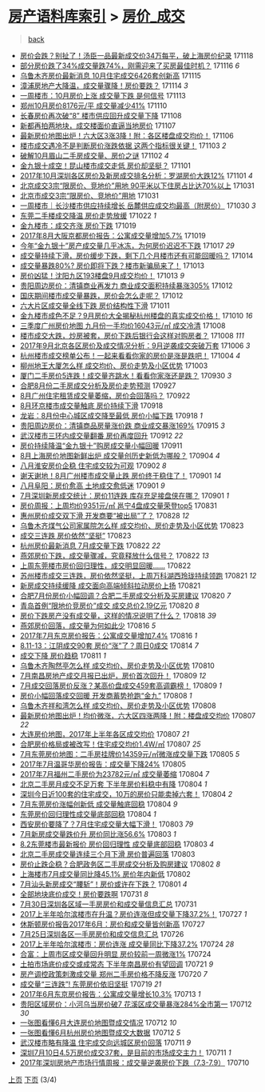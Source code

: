 [房产语料库索引](../../README.md)  > [房价_成交](房价_成交.md)
====
> [back](../README.md)

- [房价会跌？别扯了！汤臣一品最新成交价34万每平，破上海房价纪录](http://jkwz.applinzi.com/ittc/7037185196615533584.html#%E6%88%BF%E4%BB%B7%E4%BC%9A%E8%B7%8C%EF%BC%9F%E5%88%AB%E6%89%AF%E4%BA%86%EF%BC%81%E6%B1%A4%E8%87%A3%E4%B8%80%E5%93%81%E6%9C%80%E6%96%B0%E6%88%90%E4%BA%A4%E4%BB%B734%E4%B8%87%E6%AF%8F%E5%B9%B3%EF%BC%8C%E7%A0%B4%E4%B8%8A%E6%B5%B7%E6%88%BF%E4%BB%B7%E7%BA%AA%E5%BD%95) 171118  
- [部分房价跌了34%成交量跌74%，刚需迎来了买房最佳时机？](http://jkwz.applinzi.com/ittc/7036637942318105617.html#%E9%83%A8%E5%88%86%E6%88%BF%E4%BB%B7%E8%B7%8C%E4%BA%8634%25%E6%88%90%E4%BA%A4%E9%87%8F%E8%B7%8C74%25%EF%BC%8C%E5%88%9A%E9%9C%80%E8%BF%8E%E6%9D%A5%E4%BA%86%E4%B9%B0%E6%88%BF%E6%9C%80%E4%BD%B3%E6%97%B6%E6%9C%BA%EF%BC%9F) 171116 *6* 
- [乌鲁木齐房价最新消息 10月住宅成交6426套创新高](http://jkwz.applinzi.com/ittc/7036120287551161360.html#%E4%B9%8C%E9%B2%81%E6%9C%A8%E9%BD%90%E6%88%BF%E4%BB%B7%E6%9C%80%E6%96%B0%E6%B6%88%E6%81%AF+10%E6%9C%88%E4%BD%8F%E5%AE%85%E6%88%90%E4%BA%A46426%E5%A5%97%E5%88%9B%E6%96%B0%E9%AB%98) 171115  
- [漳浦房地产大降温，成交量骤降！房价要跌？](http://jkwz.applinzi.com/ittc/7035766109385524241.html#%E6%BC%B3%E6%B5%A6%E6%88%BF%E5%9C%B0%E4%BA%A7%E5%A4%A7%E9%99%8D%E6%B8%A9%EF%BC%8C%E6%88%90%E4%BA%A4%E9%87%8F%E9%AA%A4%E9%99%8D%EF%BC%81%E6%88%BF%E4%BB%B7%E8%A6%81%E8%B7%8C%EF%BC%9F) 171114 *3* 
- [一周楼市：10月房价上涨 成交量下跌 是何信号](http://jkwz.applinzi.com/ittc/7035472168920548368.html#%E4%B8%80%E5%91%A8%E6%A5%BC%E5%B8%82%EF%BC%9A10%E6%9C%88%E6%88%BF%E4%BB%B7%E4%B8%8A%E6%B6%A8+%E6%88%90%E4%BA%A4%E9%87%8F%E4%B8%8B%E8%B7%8C+%E6%98%AF%E4%BD%95%E4%BF%A1%E5%8F%B7) 171113  
- [郑州10月房价8176元/平 成交量减少41%](http://jkwz.applinzi.com/ittc/7034433140779648017.html#%E9%83%91%E5%B7%9E10%E6%9C%88%E6%88%BF%E4%BB%B78176%E5%85%83%2F%E5%B9%B3+%E6%88%90%E4%BA%A4%E9%87%8F%E5%87%8F%E5%B0%9141%25) 171110  
- [长春房价再次破“8” 楼市供应回升成交量下降](http://jkwz.applinzi.com/ittc/7033500155377091601.html#%E9%95%BF%E6%98%A5%E6%88%BF%E4%BB%B7%E5%86%8D%E6%AC%A1%E7%A0%B4%E2%80%9C8%E2%80%9D+%E6%A5%BC%E5%B8%82%E4%BE%9B%E5%BA%94%E5%9B%9E%E5%8D%87%E6%88%90%E4%BA%A4%E9%87%8F%E4%B8%8B%E9%99%8D) 171108  
- [新都再拍两地块，成交楼面价直逼当地房价](http://jkwz.applinzi.com/ittc/7033291488740508688.html#%E6%96%B0%E9%83%BD%E5%86%8D%E6%8B%8D%E4%B8%A4%E5%9C%B0%E5%9D%97%EF%BC%8C%E6%88%90%E4%BA%A4%E6%A5%BC%E9%9D%A2%E4%BB%B7%E7%9B%B4%E9%80%BC%E5%BD%93%E5%9C%B0%E6%88%BF%E4%BB%B7) 171107  
- [最新房价地图出炉！六大区3涨3降！附：各区楼盘成交均价！](http://jkwz.applinzi.com/ittc/7032945782330754065.html#%E6%9C%80%E6%96%B0%E6%88%BF%E4%BB%B7%E5%9C%B0%E5%9B%BE%E5%87%BA%E7%82%89%EF%BC%81%E5%85%AD%E5%A4%A7%E5%8C%BA3%E6%B6%A83%E9%99%8D%EF%BC%81%E9%99%84%EF%BC%9A%E5%90%84%E5%8C%BA%E6%A5%BC%E7%9B%98%E6%88%90%E4%BA%A4%E5%9D%87%E4%BB%B7%EF%BC%81) 171106  
- [楼市成交遇冷不是判断房价涨跌依据 这两个指标很关键！](http://jkwz.applinzi.com/ittc/7031733237834056721.html#%E6%A5%BC%E5%B8%82%E6%88%90%E4%BA%A4%E9%81%87%E5%86%B7%E4%B8%8D%E6%98%AF%E5%88%A4%E6%96%AD%E6%88%BF%E4%BB%B7%E6%B6%A8%E8%B7%8C%E4%BE%9D%E6%8D%AE+%E8%BF%99%E4%B8%A4%E4%B8%AA%E6%8C%87%E6%A0%87%E5%BE%88%E5%85%B3%E9%94%AE%EF%BC%81) 171103 *2* 
- [破解10月眉山二手房成交量、房价之谜](http://jkwz.applinzi.com/ittc/7031302773268808721.html#%E7%A0%B4%E8%A7%A310%E6%9C%88%E7%9C%89%E5%B1%B1%E4%BA%8C%E6%89%8B%E6%88%BF%E6%88%90%E4%BA%A4%E9%87%8F%E3%80%81%E6%88%BF%E4%BB%B7%E4%B9%8B%E8%B0%9C) 171102 *4* 
- [金九银十成空！昆山楼市成交走低 房价却坚挺？](http://jkwz.applinzi.com/ittc/7031102683157627921.html#%E9%87%91%E4%B9%9D%E9%93%B6%E5%8D%81%E6%88%90%E7%A9%BA%EF%BC%81%E6%98%86%E5%B1%B1%E6%A5%BC%E5%B8%82%E6%88%90%E4%BA%A4%E8%B5%B0%E4%BD%8E+%E6%88%BF%E4%BB%B7%E5%8D%B4%E5%9D%9A%E6%8C%BA%EF%BC%9F) 171101  
- [2017年10月深圳各区房价及新房成交排名分析：罗湖房价大跌12%](http://jkwz.applinzi.com/ittc/7030907055790097425.html#2017%E5%B9%B410%E6%9C%88%E6%B7%B1%E5%9C%B3%E5%90%84%E5%8C%BA%E6%88%BF%E4%BB%B7%E5%8F%8A%E6%96%B0%E6%88%BF%E6%88%90%E4%BA%A4%E6%8E%92%E5%90%8D%E5%88%86%E6%9E%90%EF%BC%9A%E7%BD%97%E6%B9%96%E6%88%BF%E4%BB%B7%E5%A4%A7%E8%B7%8C12%25) 171101 *4* 
- [北京成交3宗“限房价、竞地价”用地 90平米以下住房占比达70%以上](http://jkwz.applinzi.com/ittc/7030542259836158993.html#%E5%8C%97%E4%BA%AC%E6%88%90%E4%BA%A43%E5%AE%97%E2%80%9C%E9%99%90%E6%88%BF%E4%BB%B7%E3%80%81%E7%AB%9E%E5%9C%B0%E4%BB%B7%E2%80%9D%E7%94%A8%E5%9C%B0+90%E5%B9%B3%E7%B1%B3%E4%BB%A5%E4%B8%8B%E4%BD%8F%E6%88%BF%E5%8D%A0%E6%AF%94%E8%BE%BE70%25%E4%BB%A5%E4%B8%8A) 171031  
- [北京市成交3宗“限房价、竞地价”用地](http://jkwz.applinzi.com/ittc/7030519625601778704.html#%E5%8C%97%E4%BA%AC%E5%B8%82%E6%88%90%E4%BA%A43%E5%AE%97%E2%80%9C%E9%99%90%E6%88%BF%E4%BB%B7%E3%80%81%E7%AB%9E%E5%9C%B0%E4%BB%B7%E2%80%9D%E7%94%A8%E5%9C%B0) 171031  
- [一周楼市｜长沙楼市供应持续增长 岳麓供应成交均最高（附房价）](http://jkwz.applinzi.com/ittc/7030323253984363536.html#%E4%B8%80%E5%91%A8%E6%A5%BC%E5%B8%82%EF%BD%9C%E9%95%BF%E6%B2%99%E6%A5%BC%E5%B8%82%E4%BE%9B%E5%BA%94%E6%8C%81%E7%BB%AD%E5%A2%9E%E9%95%BF+%E5%B2%B3%E9%BA%93%E4%BE%9B%E5%BA%94%E6%88%90%E4%BA%A4%E5%9D%87%E6%9C%80%E9%AB%98%EF%BC%88%E9%99%84%E6%88%BF%E4%BB%B7%EF%BC%89) 171030 *3* 
- [东莞二手楼成交降温 房价走势放缓](http://jkwz.applinzi.com/ittc/7027227078003524624.html#%E4%B8%9C%E8%8E%9E%E4%BA%8C%E6%89%8B%E6%A5%BC%E6%88%90%E4%BA%A4%E9%99%8D%E6%B8%A9+%E6%88%BF%E4%BB%B7%E8%B5%B0%E5%8A%BF%E6%94%BE%E7%BC%93) 171022 *1* 
- [金九楼市：成交齐涨 房价下跌](http://jkwz.applinzi.com/ittc/7026166574287946768.html#%E9%87%91%E4%B9%9D%E6%A5%BC%E5%B8%82%EF%BC%9A%E6%88%90%E4%BA%A4%E9%BD%90%E6%B6%A8+%E6%88%BF%E4%BB%B7%E4%B8%8B%E8%B7%8C) 171019  
- [2017年8月大阪京都房价报告：公寓成交量增加5.7%](http://jkwz.applinzi.com/ittc/7026154026129949712.html#2017%E5%B9%B48%E6%9C%88%E5%A4%A7%E9%98%AA%E4%BA%AC%E9%83%BD%E6%88%BF%E4%BB%B7%E6%8A%A5%E5%91%8A%EF%BC%9A%E5%85%AC%E5%AF%93%E6%88%90%E4%BA%A4%E9%87%8F%E5%A2%9E%E5%8A%A05.7%25) 171019  
- [今年“金九银十”房产成交量几乎冰冻，为何房价迟迟不下跌](http://jkwz.applinzi.com/ittc/7025435355766064145.html#%E4%BB%8A%E5%B9%B4%E2%80%9C%E9%87%91%E4%B9%9D%E9%93%B6%E5%8D%81%E2%80%9D%E6%88%BF%E4%BA%A7%E6%88%90%E4%BA%A4%E9%87%8F%E5%87%A0%E4%B9%8E%E5%86%B0%E5%86%BB%EF%BC%8C%E4%B8%BA%E4%BD%95%E6%88%BF%E4%BB%B7%E8%BF%9F%E8%BF%9F%E4%B8%8D%E4%B8%8B%E8%B7%8C) 171017 *29* 
- [成交量持续下滑，房价缓步下跌，剩下几个月楼市还有可能回暖吗？](http://jkwz.applinzi.com/ittc/7024337933233030161.html#%E6%88%90%E4%BA%A4%E9%87%8F%E6%8C%81%E7%BB%AD%E4%B8%8B%E6%BB%91%EF%BC%8C%E6%88%BF%E4%BB%B7%E7%BC%93%E6%AD%A5%E4%B8%8B%E8%B7%8C%EF%BC%8C%E5%89%A9%E4%B8%8B%E5%87%A0%E4%B8%AA%E6%9C%88%E6%A5%BC%E5%B8%82%E8%BF%98%E6%9C%89%E5%8F%AF%E8%83%BD%E5%9B%9E%E6%9A%96%E5%90%97%EF%BC%9F) 171014  
- [成交量暴跌80%? 房价即将下跌？楼市新骗局来了！](http://jkwz.applinzi.com/ittc/7023928474933396497.html#%E6%88%90%E4%BA%A4%E9%87%8F%E6%9A%B4%E8%B7%8C80%25%3F+%E6%88%BF%E4%BB%B7%E5%8D%B3%E5%B0%86%E4%B8%8B%E8%B7%8C%EF%BC%9F%E6%A5%BC%E5%B8%82%E6%96%B0%E9%AA%97%E5%B1%80%E6%9D%A5%E4%BA%86%EF%BC%81) 171013  
- [房价凶猛！沈阳九区193楼盘9月成交均价！](http://jkwz.applinzi.com/ittc/7023868118114501648.html#%E6%88%BF%E4%BB%B7%E5%87%B6%E7%8C%9B%EF%BC%81%E6%B2%88%E9%98%B3%E4%B9%9D%E5%8C%BA193%E6%A5%BC%E7%9B%989%E6%9C%88%E6%88%90%E4%BA%A4%E5%9D%87%E4%BB%B7%EF%BC%81) 171013 *9* 
- [贵阳周边房价：清镇商业再发力 商业成交面积持续暴涨305%](http://jkwz.applinzi.com/ittc/7023590643069355025.html#%E8%B4%B5%E9%98%B3%E5%91%A8%E8%BE%B9%E6%88%BF%E4%BB%B7%EF%BC%9A%E6%B8%85%E9%95%87%E5%95%86%E4%B8%9A%E5%86%8D%E5%8F%91%E5%8A%9B+%E5%95%86%E4%B8%9A%E6%88%90%E4%BA%A4%E9%9D%A2%E7%A7%AF%E6%8C%81%E7%BB%AD%E6%9A%B4%E6%B6%A8305%25) 171012  
- [国庆期间楼市成交量暴跌，房价会怎么走呢？](http://jkwz.applinzi.com/ittc/7023572088563172369.html#%E5%9B%BD%E5%BA%86%E6%9C%9F%E9%97%B4%E6%A5%BC%E5%B8%82%E6%88%90%E4%BA%A4%E9%87%8F%E6%9A%B4%E8%B7%8C%EF%BC%8C%E6%88%BF%E4%BB%B7%E4%BC%9A%E6%80%8E%E4%B9%88%E8%B5%B0%E5%91%A2%EF%BC%9F) 171012  
- [六大片区成交量全线下跌 房价结构性下滑](http://jkwz.applinzi.com/ittc/7022965114188334096.html#%E5%85%AD%E5%A4%A7%E7%89%87%E5%8C%BA%E6%88%90%E4%BA%A4%E9%87%8F%E5%85%A8%E7%BA%BF%E4%B8%8B%E8%B7%8C+%E6%88%BF%E4%BB%B7%E7%BB%93%E6%9E%84%E6%80%A7%E4%B8%8B%E6%BB%91) 171011  
- [金九楼市成色不足？9月房价大全揭秘杭州楼盘的真实成交价格！](http://jkwz.applinzi.com/ittc/7022736566664037393.html#%E9%87%91%E4%B9%9D%E6%A5%BC%E5%B8%82%E6%88%90%E8%89%B2%E4%B8%8D%E8%B6%B3%EF%BC%9F9%E6%9C%88%E6%88%BF%E4%BB%B7%E5%A4%A7%E5%85%A8%E6%8F%AD%E7%A7%98%E6%9D%AD%E5%B7%9E%E6%A5%BC%E7%9B%98%E7%9A%84%E7%9C%9F%E5%AE%9E%E6%88%90%E4%BA%A4%E4%BB%B7%E6%A0%BC%EF%BC%81) 171010 *16* 
- [三季度广州房价地图 九月份一手均价16043元/㎡ 成交冷清](http://jkwz.applinzi.com/ittc/7022160564078511121.html#%E4%B8%89%E5%AD%A3%E5%BA%A6%E5%B9%BF%E5%B7%9E%E6%88%BF%E4%BB%B7%E5%9C%B0%E5%9B%BE+%E4%B9%9D%E6%9C%88%E4%BB%BD%E4%B8%80%E6%89%8B%E5%9D%87%E4%BB%B716043%E5%85%83%2F%E3%8E%A1+%E6%88%90%E4%BA%A4%E5%86%B7%E6%B8%85) 171008  
- [楼市成交大跌，炒房被套，房价下跌后银行会这样对购房者？](http://jkwz.applinzi.com/ittc/7022018923359372305.html#%E6%A5%BC%E5%B8%82%E6%88%90%E4%BA%A4%E5%A4%A7%E8%B7%8C%EF%BC%8C%E7%82%92%E6%88%BF%E8%A2%AB%E5%A5%97%EF%BC%8C%E6%88%BF%E4%BB%B7%E4%B8%8B%E8%B7%8C%E5%90%8E%E9%93%B6%E8%A1%8C%E4%BC%9A%E8%BF%99%E6%A0%B7%E5%AF%B9%E8%B4%AD%E6%88%BF%E8%80%85%EF%BC%9F) 171008 *111* 
- [2017年9月北京各区房价及成交情况分析：9月逆袭成交突破万套](http://jkwz.applinzi.com/ittc/7021337938250695696.html#2017%E5%B9%B49%E6%9C%88%E5%8C%97%E4%BA%AC%E5%90%84%E5%8C%BA%E6%88%BF%E4%BB%B7%E5%8F%8A%E6%88%90%E4%BA%A4%E6%83%85%E5%86%B5%E5%88%86%E6%9E%90%EF%BC%9A9%E6%9C%88%E9%80%86%E8%A2%AD%E6%88%90%E4%BA%A4%E7%AA%81%E7%A0%B4%E4%B8%87%E5%A5%97) 171006 *3* 
- [杭州楼市成交榜单公布！一起来看看你家的房价是涨是跌吧！](http://jkwz.applinzi.com/ittc/7020620520498922512.html#%E6%9D%AD%E5%B7%9E%E6%A5%BC%E5%B8%82%E6%88%90%E4%BA%A4%E6%A6%9C%E5%8D%95%E5%85%AC%E5%B8%83%EF%BC%81%E4%B8%80%E8%B5%B7%E6%9D%A5%E7%9C%8B%E7%9C%8B%E4%BD%A0%E5%AE%B6%E7%9A%84%E6%88%BF%E4%BB%B7%E6%98%AF%E6%B6%A8%E6%98%AF%E8%B7%8C%E5%90%A7%EF%BC%81) 171004 *4* 
- [柳州地王大厦怎么样 成交均价、房价走势及小区优势](http://jkwz.applinzi.com/ittc/7020136842542973969.html#%E6%9F%B3%E5%B7%9E%E5%9C%B0%E7%8E%8B%E5%A4%A7%E5%8E%A6%E6%80%8E%E4%B9%88%E6%A0%B7+%E6%88%90%E4%BA%A4%E5%9D%87%E4%BB%B7%E3%80%81%E6%88%BF%E4%BB%B7%E8%B5%B0%E5%8A%BF%E5%8F%8A%E5%B0%8F%E5%8C%BA%E4%BC%98%E5%8A%BF) 171003  
- [厦门二手房价5连跌！成交量齐跳水！看看你家涨还是跌？](http://jkwz.applinzi.com/ittc/7019166904856626192.html#%E5%8E%A6%E9%97%A8%E4%BA%8C%E6%89%8B%E6%88%BF%E4%BB%B75%E8%BF%9E%E8%B7%8C%EF%BC%81%E6%88%90%E4%BA%A4%E9%87%8F%E9%BD%90%E8%B7%B3%E6%B0%B4%EF%BC%81%E7%9C%8B%E7%9C%8B%E4%BD%A0%E5%AE%B6%E6%B6%A8%E8%BF%98%E6%98%AF%E8%B7%8C%EF%BC%9F) 170930 *3* 
- [合肥8月份二手房成交分析及房价走势预测](http://jkwz.applinzi.com/ittc/7017940845200933904.html#%E5%90%88%E8%82%A58%E6%9C%88%E4%BB%BD%E4%BA%8C%E6%89%8B%E6%88%BF%E6%88%90%E4%BA%A4%E5%88%86%E6%9E%90%E5%8F%8A%E6%88%BF%E4%BB%B7%E8%B5%B0%E5%8A%BF%E9%A2%84%E6%B5%8B) 170927  
- [8月广州住宅租赁成交量萎缩，房价会回落吗？](http://jkwz.applinzi.com/ittc/7016067567385576465.html#8%E6%9C%88%E5%B9%BF%E5%B7%9E%E4%BD%8F%E5%AE%85%E7%A7%9F%E8%B5%81%E6%88%90%E4%BA%A4%E9%87%8F%E8%90%8E%E7%BC%A9%EF%BC%8C%E6%88%BF%E4%BB%B7%E4%BC%9A%E5%9B%9E%E8%90%BD%E5%90%97%EF%BC%9F) 170922  
- [8月环京楼市成交量触底 房价持续下滑](http://jkwz.applinzi.com/ittc/7014705935392703504.html#8%E6%9C%88%E7%8E%AF%E4%BA%AC%E6%A5%BC%E5%B8%82%E6%88%90%E4%BA%A4%E9%87%8F%E8%A7%A6%E5%BA%95+%E6%88%BF%E4%BB%B7%E6%8C%81%E7%BB%AD%E4%B8%8B%E6%BB%91) 170918  
- [龙岩：8月份中心城区成交降至最低 房价小幅下跌](http://jkwz.applinzi.com/ittc/7014679558882853905.html#%E9%BE%99%E5%B2%A9%EF%BC%9A8%E6%9C%88%E4%BB%BD%E4%B8%AD%E5%BF%83%E5%9F%8E%E5%8C%BA%E6%88%90%E4%BA%A4%E9%99%8D%E8%87%B3%E6%9C%80%E4%BD%8E+%E6%88%BF%E4%BB%B7%E5%B0%8F%E5%B9%85%E4%B8%8B%E8%B7%8C) 170918 *1* 
- [贵阳周边房价：清镇商品房量涨价跌 商业成交暴涨169%](http://jkwz.applinzi.com/ittc/7013581913711969297.html#%E8%B4%B5%E9%98%B3%E5%91%A8%E8%BE%B9%E6%88%BF%E4%BB%B7%EF%BC%9A%E6%B8%85%E9%95%87%E5%95%86%E5%93%81%E6%88%BF%E9%87%8F%E6%B6%A8%E4%BB%B7%E8%B7%8C+%E5%95%86%E4%B8%9A%E6%88%90%E4%BA%A4%E6%9A%B4%E6%B6%A8169%25) 170915 *3* 
- [武汉楼市三环内成交量翻番 房价再度回升](http://jkwz.applinzi.com/ittc/7012342969745802256.html#%E6%AD%A6%E6%B1%89%E6%A5%BC%E5%B8%82%E4%B8%89%E7%8E%AF%E5%86%85%E6%88%90%E4%BA%A4%E9%87%8F%E7%BF%BB%E7%95%AA+%E6%88%BF%E4%BB%B7%E5%86%8D%E5%BA%A6%E5%9B%9E%E5%8D%87) 170912 *22* 
- [房价持续降温“金九银十”购房成交量小幅回暖](http://jkwz.applinzi.com/ittc/7012083727621162001.html#%E6%88%BF%E4%BB%B7%E6%8C%81%E7%BB%AD%E9%99%8D%E6%B8%A9%E2%80%9C%E9%87%91%E4%B9%9D%E9%93%B6%E5%8D%81%E2%80%9D%E8%B4%AD%E6%88%BF%E6%88%90%E4%BA%A4%E9%87%8F%E5%B0%8F%E5%B9%85%E5%9B%9E%E6%9A%96) 170911  
- [8月上海房价地图新鲜出炉 成交量创历史新低为哪般？](http://jkwz.applinzi.com/ittc/7009478565874369553.html#8%E6%9C%88%E4%B8%8A%E6%B5%B7%E6%88%BF%E4%BB%B7%E5%9C%B0%E5%9B%BE%E6%96%B0%E9%B2%9C%E5%87%BA%E7%82%89+%E6%88%90%E4%BA%A4%E9%87%8F%E5%88%9B%E5%8E%86%E5%8F%B2%E6%96%B0%E4%BD%8E%E4%B8%BA%E5%93%AA%E8%88%AC%EF%BC%9F) 170904 *4* 
- [八月淮安房价企稳 住宅成交较为可观](http://jkwz.applinzi.com/ittc/7008833123952116753.html#%E5%85%AB%E6%9C%88%E6%B7%AE%E5%AE%89%E6%88%BF%E4%BB%B7%E4%BC%81%E7%A8%B3+%E4%BD%8F%E5%AE%85%E6%88%90%E4%BA%A4%E8%BE%83%E4%B8%BA%E5%8F%AF%E8%A7%82) 170902 *8* 
- [谢天谢地！8月广州楼市成交量止跌 房价终于稳住了！](http://jkwz.applinzi.com/ittc/7008375571455935504.html#%E8%B0%A2%E5%A4%A9%E8%B0%A2%E5%9C%B0%EF%BC%818%E6%9C%88%E5%B9%BF%E5%B7%9E%E6%A5%BC%E5%B8%82%E6%88%90%E4%BA%A4%E9%87%8F%E6%AD%A2%E8%B7%8C+%E6%88%BF%E4%BB%B7%E7%BB%88%E4%BA%8E%E7%A8%B3%E4%BD%8F%E4%BA%86%EF%BC%81) 170901 *14* 
- [八月阜阳：房价愈高 土地成交愈低迷](http://jkwz.applinzi.com/ittc/7008374614349317136.html#%E5%85%AB%E6%9C%88%E9%98%9C%E9%98%B3%EF%BC%9A%E6%88%BF%E4%BB%B7%E6%84%88%E9%AB%98+%E5%9C%9F%E5%9C%B0%E6%88%90%E4%BA%A4%E6%84%88%E4%BD%8E%E8%BF%B7) 170901 *9* 
- [7月深圳新房成交统计：房价11连跌 库存充足接盘侠在哪？](http://jkwz.applinzi.com/ittc/7008282229506311185.html#7%E6%9C%88%E6%B7%B1%E5%9C%B3%E6%96%B0%E6%88%BF%E6%88%90%E4%BA%A4%E7%BB%9F%E8%AE%A1%EF%BC%9A%E6%88%BF%E4%BB%B711%E8%BF%9E%E8%B7%8C+%E5%BA%93%E5%AD%98%E5%85%85%E8%B6%B3%E6%8E%A5%E7%9B%98%E4%BE%A0%E5%9C%A8%E5%93%AA%EF%BC%9F) 170901 *1* 
- [房价周报：上周均价9351元/㎡ 邕宁4盘成交量荣登top5](http://jkwz.applinzi.com/ittc/7007991488699696144.html#%E6%88%BF%E4%BB%B7%E5%91%A8%E6%8A%A5%EF%BC%9A%E4%B8%8A%E5%91%A8%E5%9D%87%E4%BB%B79351%E5%85%83%2F%E3%8E%A1+%E9%82%95%E5%AE%814%E7%9B%98%E6%88%90%E4%BA%A4%E9%87%8F%E8%8D%A3%E7%99%BBtop5) 170831  
- [惠州房价成交双下滑 开发商要“被出局”了？](http://jkwz.applinzi.com/ittc/7006690339153511440.html#%E6%83%A0%E5%B7%9E%E6%88%BF%E4%BB%B7%E6%88%90%E4%BA%A4%E5%8F%8C%E4%B8%8B%E6%BB%91+%E5%BC%80%E5%8F%91%E5%95%86%E8%A6%81%E2%80%9C%E8%A2%AB%E5%87%BA%E5%B1%80%E2%80%9D%E4%BA%86%EF%BC%9F) 170828 *12* 
- [乌鲁木齐煤气公司家属院怎么样 成交均价、房价走势及小区优势](http://jkwz.applinzi.com/ittc/7004956262977242128.html#%E4%B9%8C%E9%B2%81%E6%9C%A8%E9%BD%90%E7%85%A4%E6%B0%94%E5%85%AC%E5%8F%B8%E5%AE%B6%E5%B1%9E%E9%99%A2%E6%80%8E%E4%B9%88%E6%A0%B7+%E6%88%90%E4%BA%A4%E5%9D%87%E4%BB%B7%E3%80%81%E6%88%BF%E4%BB%B7%E8%B5%B0%E5%8A%BF%E5%8F%8A%E5%B0%8F%E5%8C%BA%E4%BC%98%E5%8A%BF) 170823  
- [成交三连跌 房价依然“坚挺”](http://jkwz.applinzi.com/ittc/7004920653818627088.html#%E6%88%90%E4%BA%A4%E4%B8%89%E8%BF%9E%E8%B7%8C+%E6%88%BF%E4%BB%B7%E4%BE%9D%E7%84%B6%E2%80%9C%E5%9D%9A%E6%8C%BA%E2%80%9D) 170823  
- [杭州房价最新消息 7月成交量下跌](http://jkwz.applinzi.com/ittc/7004618819463808016.html#%E6%9D%AD%E5%B7%9E%E6%88%BF%E4%BB%B7%E6%9C%80%E6%96%B0%E6%B6%88%E6%81%AF+7%E6%9C%88%E6%88%90%E4%BA%A4%E9%87%8F%E4%B8%8B%E8%B7%8C) 170822 *22* 
- [燕郊房价下跌，成交量骤减，究竟释放什么信号？](http://jkwz.applinzi.com/ittc/7004590943712576529.html#%E7%87%95%E9%83%8A%E6%88%BF%E4%BB%B7%E4%B8%8B%E8%B7%8C%EF%BC%8C%E6%88%90%E4%BA%A4%E9%87%8F%E9%AA%A4%E5%87%8F%EF%BC%8C%E7%A9%B6%E7%AB%9F%E9%87%8A%E6%94%BE%E4%BB%80%E4%B9%88%E4%BF%A1%E5%8F%B7%EF%BC%9F) 170822 *13* 
- [上周东莞楼市房价回归理性，成交明显回暖……](http://jkwz.applinzi.com/ittc/7004456074579804945.html#%E4%B8%8A%E5%91%A8%E4%B8%9C%E8%8E%9E%E6%A5%BC%E5%B8%82%E6%88%BF%E4%BB%B7%E5%9B%9E%E5%BD%92%E7%90%86%E6%80%A7%EF%BC%8C%E6%88%90%E4%BA%A4%E6%98%8E%E6%98%BE%E5%9B%9E%E6%9A%96%E2%80%A6%E2%80%A6) 170822  
- [苏州楼市成交三连跌，房价依然坚挺，上周万科湖西玲珑持续领跑](http://jkwz.applinzi.com/ittc/7004307700975141904.html#%E8%8B%8F%E5%B7%9E%E6%A5%BC%E5%B8%82%E6%88%90%E4%BA%A4%E4%B8%89%E8%BF%9E%E8%B7%8C%EF%BC%8C%E6%88%BF%E4%BB%B7%E4%BE%9D%E7%84%B6%E5%9D%9A%E6%8C%BA%EF%BC%8C%E4%B8%8A%E5%91%A8%E4%B8%87%E7%A7%91%E6%B9%96%E8%A5%BF%E7%8E%B2%E7%8F%91%E6%8C%81%E7%BB%AD%E9%A2%86%E8%B7%91) 170821 *12* 
- [新房成交持续缓降 成交面向高端倾斜拉动房价上扬](http://jkwz.applinzi.com/ittc/7004216918779888656.html#%E6%96%B0%E6%88%BF%E6%88%90%E4%BA%A4%E6%8C%81%E7%BB%AD%E7%BC%93%E9%99%8D+%E6%88%90%E4%BA%A4%E9%9D%A2%E5%90%91%E9%AB%98%E7%AB%AF%E5%80%BE%E6%96%9C%E6%8B%89%E5%8A%A8%E6%88%BF%E4%BB%B7%E4%B8%8A%E6%89%AC) 170821  
- [合肥7月份房价小幅回调？合肥二手房成交分析及买房建议](http://jkwz.applinzi.com/ittc/7003947809047577617.html#%E5%90%88%E8%82%A57%E6%9C%88%E4%BB%BD%E6%88%BF%E4%BB%B7%E5%B0%8F%E5%B9%85%E5%9B%9E%E8%B0%83%EF%BC%9F%E5%90%88%E8%82%A5%E4%BA%8C%E6%89%8B%E6%88%BF%E6%88%90%E4%BA%A4%E5%88%86%E6%9E%90%E5%8F%8A%E4%B9%B0%E6%88%BF%E5%BB%BA%E8%AE%AE) 170820 *7* 
- [青岛首例“限地价竞房价”成交 成交总价2.19亿元](http://jkwz.applinzi.com/ittc/7003806505089106960.html#%E9%9D%92%E5%B2%9B%E9%A6%96%E4%BE%8B%E2%80%9C%E9%99%90%E5%9C%B0%E4%BB%B7%E7%AB%9E%E6%88%BF%E4%BB%B7%E2%80%9D%E6%88%90%E4%BA%A4+%E6%88%90%E4%BA%A4%E6%80%BB%E4%BB%B72.19%E4%BA%BF%E5%85%83) 170820 *8* 
- [房价下跌房产没有成交量，这样的情况说明了什么？](http://jkwz.applinzi.com/ittc/7003195132286075920.html#%E6%88%BF%E4%BB%B7%E4%B8%8B%E8%B7%8C%E6%88%BF%E4%BA%A7%E6%B2%A1%E6%9C%89%E6%88%90%E4%BA%A4%E9%87%8F%EF%BC%8C%E8%BF%99%E6%A0%B7%E7%9A%84%E6%83%85%E5%86%B5%E8%AF%B4%E6%98%8E%E4%BA%86%E4%BB%80%E4%B9%88%EF%BC%9F) 170818 *39* 
- [燕郊房价回落，成交量为何如此少](http://jkwz.applinzi.com/ittc/7002512715946656784.html#%E7%87%95%E9%83%8A%E6%88%BF%E4%BB%B7%E5%9B%9E%E8%90%BD%EF%BC%8C%E6%88%90%E4%BA%A4%E9%87%8F%E4%B8%BA%E4%BD%95%E5%A6%82%E6%AD%A4%E5%B0%91) 170816 *5* 
- [2017年7月东京房价报告：公寓成交量增加7.4%](http://jkwz.applinzi.com/ittc/7002417335586259985.html#2017%E5%B9%B47%E6%9C%88%E4%B8%9C%E4%BA%AC%E6%88%BF%E4%BB%B7%E6%8A%A5%E5%91%8A%EF%BC%9A%E5%85%AC%E5%AF%93%E6%88%90%E4%BA%A4%E9%87%8F%E5%A2%9E%E5%8A%A07.4%25) 170816 *1* 
- [8.11-13：江阴成交90套 房价“涨”了？周日0成交](http://jkwz.applinzi.com/ittc/7001590411653809168.html#8.11-13%EF%BC%9A%E6%B1%9F%E9%98%B4%E6%88%90%E4%BA%A490%E5%A5%97+%E6%88%BF%E4%BB%B7%E2%80%9C%E6%B6%A8%E2%80%9D%E4%BA%86%EF%BC%9F%E5%91%A8%E6%97%A50%E6%88%90%E4%BA%A4) 170814 *7* 
- [成交下降 房价趋稳](http://jkwz.applinzi.com/ittc/7000456824011375633.html#%E6%88%90%E4%BA%A4%E4%B8%8B%E9%99%8D+%E6%88%BF%E4%BB%B7%E8%B6%8B%E7%A8%B3) 170811 *1* 
- [乌鲁木齐陶然亭怎么样 成交均价、房价走势及小区优势](http://jkwz.applinzi.com/ittc/7000116979376325648.html#%E4%B9%8C%E9%B2%81%E6%9C%A8%E9%BD%90%E9%99%B6%E7%84%B6%E4%BA%AD%E6%80%8E%E4%B9%88%E6%A0%B7+%E6%88%90%E4%BA%A4%E5%9D%87%E4%BB%B7%E3%80%81%E6%88%BF%E4%BB%B7%E8%B5%B0%E5%8A%BF%E5%8F%8A%E5%B0%8F%E5%8C%BA%E4%BC%98%E5%8A%BF) 170810  
- [7月南昌房地产成交月报已出炉，房价首次回升！](http://jkwz.applinzi.com/ittc/6999810206996104208.html#7%E6%9C%88%E5%8D%97%E6%98%8C%E6%88%BF%E5%9C%B0%E4%BA%A7%E6%88%90%E4%BA%A4%E6%9C%88%E6%8A%A5%E5%B7%B2%E5%87%BA%E7%82%89%EF%BC%8C%E6%88%BF%E4%BB%B7%E9%A6%96%E6%AC%A1%E5%9B%9E%E5%8D%87%EF%BC%81) 170809 *12* 
- [7月成交回落房价反涨？某高价盘成交459套高调霸榜！](http://jkwz.applinzi.com/ittc/6999808967759627281.html#7%E6%9C%88%E6%88%90%E4%BA%A4%E5%9B%9E%E8%90%BD%E6%88%BF%E4%BB%B7%E5%8F%8D%E6%B6%A8%EF%BC%9F%E6%9F%90%E9%AB%98%E4%BB%B7%E7%9B%98%E6%88%90%E4%BA%A4459%E5%A5%97%E9%AB%98%E8%B0%83%E9%9C%B8%E6%A6%9C%EF%BC%81) 170809 *1* 
- [房价小幅回落成交回暖 开发商蓄势抢跑“金九”](http://jkwz.applinzi.com/ittc/6999498513380279313.html#%E6%88%BF%E4%BB%B7%E5%B0%8F%E5%B9%85%E5%9B%9E%E8%90%BD%E6%88%90%E4%BA%A4%E5%9B%9E%E6%9A%96+%E5%BC%80%E5%8F%91%E5%95%86%E8%93%84%E5%8A%BF%E6%8A%A2%E8%B7%91%E2%80%9C%E9%87%91%E4%B9%9D%E2%80%9D) 170808 *1* 
- [乌鲁木齐祥和湾怎么样 成交均价、房价走势及小区优势](http://jkwz.applinzi.com/ittc/6999435472118744080.html#%E4%B9%8C%E9%B2%81%E6%9C%A8%E9%BD%90%E7%A5%A5%E5%92%8C%E6%B9%BE%E6%80%8E%E4%B9%88%E6%A0%B7+%E6%88%90%E4%BA%A4%E5%9D%87%E4%BB%B7%E3%80%81%E6%88%BF%E4%BB%B7%E8%B5%B0%E5%8A%BF%E5%8F%8A%E5%B0%8F%E5%8C%BA%E4%BC%98%E5%8A%BF) 170808  
- [最新房价地图出炉！均价微涨，六大区四涨两降！附：楼盘成交均价](http://jkwz.applinzi.com/ittc/6999183389931078672.html#%E6%9C%80%E6%96%B0%E6%88%BF%E4%BB%B7%E5%9C%B0%E5%9B%BE%E5%87%BA%E7%82%89%EF%BC%81%E5%9D%87%E4%BB%B7%E5%BE%AE%E6%B6%A8%EF%BC%8C%E5%85%AD%E5%A4%A7%E5%8C%BA%E5%9B%9B%E6%B6%A8%E4%B8%A4%E9%99%8D%EF%BC%81%E9%99%84%EF%BC%9A%E6%A5%BC%E7%9B%98%E6%88%90%E4%BA%A4%E5%9D%87%E4%BB%B7) 170807 *22* 
- [大连房价地图，2017年上半年各区成交均价](http://jkwz.applinzi.com/ittc/6999098481510450192.html#%E5%A4%A7%E8%BF%9E%E6%88%BF%E4%BB%B7%E5%9C%B0%E5%9B%BE%EF%BC%8C2017%E5%B9%B4%E4%B8%8A%E5%8D%8A%E5%B9%B4%E5%90%84%E5%8C%BA%E6%88%90%E4%BA%A4%E5%9D%87%E4%BB%B7) 170807 *21* 
- [合肥房价格局或被改写！住宅成交均价1.4W/㎡](http://jkwz.applinzi.com/ittc/6998984922273154064.html#%E5%90%88%E8%82%A5%E6%88%BF%E4%BB%B7%E6%A0%BC%E5%B1%80%E6%88%96%E8%A2%AB%E6%94%B9%E5%86%99%EF%BC%81%E4%BD%8F%E5%AE%85%E6%88%90%E4%BA%A4%E5%9D%87%E4%BB%B71.4W%2F%E3%8E%A1) 170807 *25* 
- [7月东莞房价地图：二手房挂牌价14359元/㎡微涨成交量下跌](http://jkwz.applinzi.com/ittc/6998381178581943312.html#7%E6%9C%88%E4%B8%9C%E8%8E%9E%E6%88%BF%E4%BB%B7%E5%9C%B0%E5%9B%BE%EF%BC%9A%E4%BA%8C%E6%89%8B%E6%88%BF%E6%8C%82%E7%89%8C%E4%BB%B714359%E5%85%83%2F%E3%8E%A1%E5%BE%AE%E6%B6%A8%E6%88%90%E4%BA%A4%E9%87%8F%E4%B8%8B%E8%B7%8C) 170805 *5* 
- [2017年7月温哥华房价报告：成交量下降24%](http://jkwz.applinzi.com/ittc/6998354885349999632.html#2017%E5%B9%B47%E6%9C%88%E6%B8%A9%E5%93%A5%E5%8D%8E%E6%88%BF%E4%BB%B7%E6%8A%A5%E5%91%8A%EF%BC%9A%E6%88%90%E4%BA%A4%E9%87%8F%E4%B8%8B%E9%99%8D24%25) 170805  
- [2017年7月福州二手房价为23782元/㎡ 成交量萎缩](http://jkwz.applinzi.com/ittc/6997942421345010704.html#2017%E5%B9%B47%E6%9C%88%E7%A6%8F%E5%B7%9E%E4%BA%8C%E6%89%8B%E6%88%BF%E4%BB%B7%E4%B8%BA23782%E5%85%83%2F%E3%8E%A1+%E6%88%90%E4%BA%A4%E9%87%8F%E8%90%8E%E7%BC%A9) 170804 *7* 
- [北京二手房月成交不足万套 下半年房价料稳中有降](http://jkwz.applinzi.com/ittc/6997942217522807824.html#%E5%8C%97%E4%BA%AC%E4%BA%8C%E6%89%8B%E6%88%BF%E6%9C%88%E6%88%90%E4%BA%A4%E4%B8%8D%E8%B6%B3%E4%B8%87%E5%A5%97+%E4%B8%8B%E5%8D%8A%E5%B9%B4%E6%88%BF%E4%BB%B7%E6%96%99%E7%A8%B3%E4%B8%AD%E6%9C%89%E9%99%8D) 170804 *1* 
- [深圳今日近100套的住宅成交，10万的房价只能卖掉六套！](http://jkwz.applinzi.com/ittc/6997909166180795409.html#%E6%B7%B1%E5%9C%B3%E4%BB%8A%E6%97%A5%E8%BF%91100%E5%A5%97%E7%9A%84%E4%BD%8F%E5%AE%85%E6%88%90%E4%BA%A4%EF%BC%8C10%E4%B8%87%E7%9A%84%E6%88%BF%E4%BB%B7%E5%8F%AA%E8%83%BD%E5%8D%96%E6%8E%89%E5%85%AD%E5%A5%97%EF%BC%81) 170804 *2* 
- [7月东莞房价涨幅创新低 成交量触底回稳](http://jkwz.applinzi.com/ittc/6997809867824563216.html#7%E6%9C%88%E4%B8%9C%E8%8E%9E%E6%88%BF%E4%BB%B7%E6%B6%A8%E5%B9%85%E5%88%9B%E6%96%B0%E4%BD%8E+%E6%88%90%E4%BA%A4%E9%87%8F%E8%A7%A6%E5%BA%95%E5%9B%9E%E7%A8%B3) 170804 *9* 
- [东莞房价回归理性成交量底部回稳](http://jkwz.applinzi.com/ittc/6997780485215093777.html#%E4%B8%9C%E8%8E%9E%E6%88%BF%E4%BB%B7%E5%9B%9E%E5%BD%92%E7%90%86%E6%80%A7%E6%88%90%E4%BA%A4%E9%87%8F%E5%BA%95%E9%83%A8%E5%9B%9E%E7%A8%B3) 170804 *1* 
- [西安房价要降了？7月住宅成交量大幅下滑！](http://jkwz.applinzi.com/ittc/6997643669556167696.html#%E8%A5%BF%E5%AE%89%E6%88%BF%E4%BB%B7%E8%A6%81%E9%99%8D%E4%BA%86%EF%BC%9F7%E6%9C%88%E4%BD%8F%E5%AE%85%E6%88%90%E4%BA%A4%E9%87%8F%E5%A4%A7%E5%B9%85%E4%B8%8B%E6%BB%91%EF%BC%81) 170803 *79* 
- [7月新房成交量跌价升 房价同比涨56.6%](http://jkwz.applinzi.com/ittc/6997545179895301137.html#7%E6%9C%88%E6%96%B0%E6%88%BF%E6%88%90%E4%BA%A4%E9%87%8F%E8%B7%8C%E4%BB%B7%E5%8D%87+%E6%88%BF%E4%BB%B7%E5%90%8C%E6%AF%94%E6%B6%A856.6%25) 170803 *1* 
- [8.2东莞楼市最新报价 房价回归理性 成交量底部回稳](http://jkwz.applinzi.com/ittc/6997532286277649424.html#8.2%E4%B8%9C%E8%8E%9E%E6%A5%BC%E5%B8%82%E6%9C%80%E6%96%B0%E6%8A%A5%E4%BB%B7+%E6%88%BF%E4%BB%B7%E5%9B%9E%E5%BD%92%E7%90%86%E6%80%A7+%E6%88%90%E4%BA%A4%E9%87%8F%E5%BA%95%E9%83%A8%E5%9B%9E%E7%A8%B3) 170803 *4* 
- [北京二手房成交量连续三个月下滑  房价普遍回落](http://jkwz.applinzi.com/ittc/6997360522532750352.html#%E5%8C%97%E4%BA%AC%E4%BA%8C%E6%89%8B%E6%88%BF%E6%88%90%E4%BA%A4%E9%87%8F%E8%BF%9E%E7%BB%AD%E4%B8%89%E4%B8%AA%E6%9C%88%E4%B8%8B%E6%BB%91++%E6%88%BF%E4%BB%B7%E6%99%AE%E9%81%8D%E5%9B%9E%E8%90%BD) 170803  
- [房价止跌企稳？合肥政务区二手房成交分析及购房建议](http://jkwz.applinzi.com/ittc/6997233027229680657.html#%E6%88%BF%E4%BB%B7%E6%AD%A2%E8%B7%8C%E4%BC%81%E7%A8%B3%EF%BC%9F%E5%90%88%E8%82%A5%E6%94%BF%E5%8A%A1%E5%8C%BA%E4%BA%8C%E6%89%8B%E6%88%BF%E6%88%90%E4%BA%A4%E5%88%86%E6%9E%90%E5%8F%8A%E8%B4%AD%E6%88%BF%E5%BB%BA%E8%AE%AE) 170802 *8* 
- [上海楼市7月成交量同比降45.1% 房价年内新低](http://jkwz.applinzi.com/ittc/6997107816413004817.html#%E4%B8%8A%E6%B5%B7%E6%A5%BC%E5%B8%827%E6%9C%88%E6%88%90%E4%BA%A4%E9%87%8F%E5%90%8C%E6%AF%94%E9%99%8D45.1%25+%E6%88%BF%E4%BB%B7%E5%B9%B4%E5%86%85%E6%96%B0%E4%BD%8E) 170802  
- [7月汕头新房成交“腰斩”！房价或许在下跌？](http://jkwz.applinzi.com/ittc/6996785677856146449.html#7%E6%9C%88%E6%B1%95%E5%A4%B4%E6%96%B0%E6%88%BF%E6%88%90%E4%BA%A4%E2%80%9C%E8%85%B0%E6%96%A9%E2%80%9D%EF%BC%81%E6%88%BF%E4%BB%B7%E6%88%96%E8%AE%B8%E5%9C%A8%E4%B8%8B%E8%B7%8C%EF%BC%9F) 170801 *4* 
- [全部地块底价成交！房价要跌啊](http://jkwz.applinzi.com/ittc/6996547631256699920.html#%E5%85%A8%E9%83%A8%E5%9C%B0%E5%9D%97%E5%BA%95%E4%BB%B7%E6%88%90%E4%BA%A4%EF%BC%81%E6%88%BF%E4%BB%B7%E8%A6%81%E8%B7%8C%E5%95%8A) 170731 *8* 
- [7月30日深圳各区域一手房房价和成交量信息汇总](http://jkwz.applinzi.com/ittc/6996412137663366160.html#7%E6%9C%8830%E6%97%A5%E6%B7%B1%E5%9C%B3%E5%90%84%E5%8C%BA%E5%9F%9F%E4%B8%80%E6%89%8B%E6%88%BF%E6%88%BF%E4%BB%B7%E5%92%8C%E6%88%90%E4%BA%A4%E9%87%8F%E4%BF%A1%E6%81%AF%E6%B1%87%E6%80%BB) 170731  
- [2017上半年哈尔滨楼市在升温？房价连涨但成交量下降37.2%！](http://jkwz.applinzi.com/ittc/6995041656787977232.html#2017%E4%B8%8A%E5%8D%8A%E5%B9%B4%E5%93%88%E5%B0%94%E6%BB%A8%E6%A5%BC%E5%B8%82%E5%9C%A8%E5%8D%87%E6%B8%A9%EF%BC%9F%E6%88%BF%E4%BB%B7%E8%BF%9E%E6%B6%A8%E4%BD%86%E6%88%90%E4%BA%A4%E9%87%8F%E4%B8%8B%E9%99%8D37.2%25%EF%BC%81) 170727 *1* 
- [休斯顿房价报告2017年6月：房价和成交量皆创新高](http://jkwz.applinzi.com/ittc/6995023162126107665.html#%E4%BC%91%E6%96%AF%E9%A1%BF%E6%88%BF%E4%BB%B7%E6%8A%A5%E5%91%8A2017%E5%B9%B46%E6%9C%88%EF%BC%9A%E6%88%BF%E4%BB%B7%E5%92%8C%E6%88%90%E4%BA%A4%E9%87%8F%E7%9A%86%E5%88%9B%E6%96%B0%E9%AB%98) 170727  
- [7月25日深圳各区一手房房价和成交信息汇总](http://jkwz.applinzi.com/ittc/6994550397178741777.html#7%E6%9C%8825%E6%97%A5%E6%B7%B1%E5%9C%B3%E5%90%84%E5%8C%BA%E4%B8%80%E6%89%8B%E6%88%BF%E6%88%BF%E4%BB%B7%E5%92%8C%E6%88%90%E4%BA%A4%E4%BF%A1%E6%81%AF%E6%B1%87%E6%80%BB) 170726  
- [2017上半年哈尔滨楼市：房价连涨 成交量同比下降37.2%](http://jkwz.applinzi.com/ittc/6993889409920140304.html#2017%E4%B8%8A%E5%8D%8A%E5%B9%B4%E5%93%88%E5%B0%94%E6%BB%A8%E6%A5%BC%E5%B8%82%EF%BC%9A%E6%88%BF%E4%BB%B7%E8%BF%9E%E6%B6%A8+%E6%88%90%E4%BA%A4%E9%87%8F%E5%90%8C%E6%AF%94%E4%B8%8B%E9%99%8D37.2%25) 170724 *28* 
- [合富：上周市区成交量回升明显 房价较前一周微涨1%](http://jkwz.applinzi.com/ittc/6993772916016415760.html#%E5%90%88%E5%AF%8C%EF%BC%9A%E4%B8%8A%E5%91%A8%E5%B8%82%E5%8C%BA%E6%88%90%E4%BA%A4%E9%87%8F%E5%9B%9E%E5%8D%87%E6%98%8E%E6%98%BE+%E6%88%BF%E4%BB%B7%E8%BE%83%E5%89%8D%E4%B8%80%E5%91%A8%E5%BE%AE%E6%B6%A81%25) 170724  
- [土拍市场底价成交或成常态 下半年南昌房价有望回调](http://jkwz.applinzi.com/ittc/6992811802474578960.html#%E5%9C%9F%E6%8B%8D%E5%B8%82%E5%9C%BA%E5%BA%95%E4%BB%B7%E6%88%90%E4%BA%A4%E6%88%96%E6%88%90%E5%B8%B8%E6%80%81+%E4%B8%8B%E5%8D%8A%E5%B9%B4%E5%8D%97%E6%98%8C%E6%88%BF%E4%BB%B7%E6%9C%89%E6%9C%9B%E5%9B%9E%E8%B0%83) 170721 *9* 
- [房产调控政策刺激成交量 郑州二手房价格不降反涨](http://jkwz.applinzi.com/ittc/6992314149588435985.html#%E6%88%BF%E4%BA%A7%E8%B0%83%E6%8E%A7%E6%94%BF%E7%AD%96%E5%88%BA%E6%BF%80%E6%88%90%E4%BA%A4%E9%87%8F+%E9%83%91%E5%B7%9E%E4%BA%8C%E6%89%8B%E6%88%BF%E4%BB%B7%E6%A0%BC%E4%B8%8D%E9%99%8D%E5%8F%8D%E6%B6%A8) 170720 *7* 
- [成交量“三连跌”! 东莞房价依旧坚挺](http://jkwz.applinzi.com/ittc/6991942450363761681.html#%E6%88%90%E4%BA%A4%E9%87%8F%E2%80%9C%E4%B8%89%E8%BF%9E%E8%B7%8C%E2%80%9D%21+%E4%B8%9C%E8%8E%9E%E6%88%BF%E4%BB%B7%E4%BE%9D%E6%97%A7%E5%9D%9A%E6%8C%BA) 170719 *21* 
- [2017年6月东京房价报告：公寓成交量增长10.3%](http://jkwz.applinzi.com/ittc/6989733437295297553.html#2017%E5%B9%B46%E6%9C%88%E4%B8%9C%E4%BA%AC%E6%88%BF%E4%BB%B7%E6%8A%A5%E5%91%8A%EF%BC%9A%E5%85%AC%E5%AF%93%E6%88%90%E4%BA%A4%E9%87%8F%E5%A2%9E%E9%95%BF10.3%25) 170713 *1* 
- [贵阳区域房价：小河乌当房价破7 花溪区成交量暴涨284%全市第一](http://jkwz.applinzi.com/ittc/6989432000103318544.html#%E8%B4%B5%E9%98%B3%E5%8C%BA%E5%9F%9F%E6%88%BF%E4%BB%B7%EF%BC%9A%E5%B0%8F%E6%B2%B3%E4%B9%8C%E5%BD%93%E6%88%BF%E4%BB%B7%E7%A0%B47+%E8%8A%B1%E6%BA%AA%E5%8C%BA%E6%88%90%E4%BA%A4%E9%87%8F%E6%9A%B4%E6%B6%A8284%25%E5%85%A8%E5%B8%82%E7%AC%AC%E4%B8%80) 170712 *30* 
- [一张图看懂6月大连房价地图暨成交情况](http://jkwz.applinzi.com/ittc/6988996440784110597.html#%E4%B8%80%E5%BC%A0%E5%9B%BE%E7%9C%8B%E6%87%826%E6%9C%88%E5%A4%A7%E8%BF%9E%E6%88%BF%E4%BB%B7%E5%9C%B0%E5%9B%BE%E6%9A%A8%E6%88%90%E4%BA%A4%E6%83%85%E5%86%B5) 170712 *10* 
- [一张图看懂6月杭州房价地图暨成交大数据](http://jkwz.applinzi.com/ittc/6988996098914780165.html#%E4%B8%80%E5%BC%A0%E5%9B%BE%E7%9C%8B%E6%87%826%E6%9C%88%E6%9D%AD%E5%B7%9E%E6%88%BF%E4%BB%B7%E5%9C%B0%E5%9B%BE%E6%9A%A8%E6%88%90%E4%BA%A4%E5%A4%A7%E6%95%B0%E6%8D%AE) 170712 *5* 
- [武汉楼市略有降温 住宅成交向远城区房价回落](http://jkwz.applinzi.com/ittc/6988972811971200004.html#%E6%AD%A6%E6%B1%89%E6%A5%BC%E5%B8%82%E7%95%A5%E6%9C%89%E9%99%8D%E6%B8%A9+%E4%BD%8F%E5%AE%85%E6%88%90%E4%BA%A4%E5%90%91%E8%BF%9C%E5%9F%8E%E5%8C%BA%E6%88%BF%E4%BB%B7%E5%9B%9E%E8%90%BD) 170711 *9* 
- [深圳7月10日4.5万房价成交37套，是目前的市场成交主力！](http://jkwz.applinzi.com/ittc/6988953349301732369.html#%E6%B7%B1%E5%9C%B37%E6%9C%8810%E6%97%A54.5%E4%B8%87%E6%88%BF%E4%BB%B7%E6%88%90%E4%BA%A437%E5%A5%97%EF%BC%8C%E6%98%AF%E7%9B%AE%E5%89%8D%E7%9A%84%E5%B8%82%E5%9C%BA%E6%88%90%E4%BA%A4%E4%B8%BB%E5%8A%9B%EF%BC%81) 170711 *1* 
- [2017年深圳房地产市场行情周报：成交量逆袭房价下跌（7.3-7.9）](http://jkwz.applinzi.com/ittc/6988731161306989573.html#2017%E5%B9%B4%E6%B7%B1%E5%9C%B3%E6%88%BF%E5%9C%B0%E4%BA%A7%E5%B8%82%E5%9C%BA%E8%A1%8C%E6%83%85%E5%91%A8%E6%8A%A5%EF%BC%9A%E6%88%90%E4%BA%A4%E9%87%8F%E9%80%86%E8%A2%AD%E6%88%BF%E4%BB%B7%E4%B8%8B%E8%B7%8C%EF%BC%887.3-7.9%EF%BC%89) 170710  


 [上页](房价_成交.md) [下页](房价_成交2.md)          (3/4)